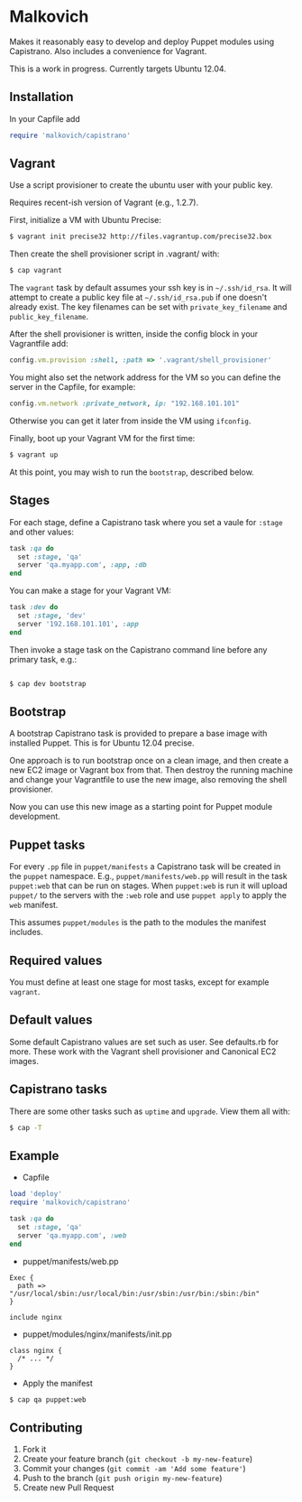 # Malkovich

Makes it reasonably easy to develop and deploy Puppet modules using Capistrano. Also includes a convenience for Vagrant.

This is a work in progress. Currently targets Ubuntu 12.04.

## Installation

In your Capfile add

```rb
require 'malkovich/capistrano'
```

## Vagrant

Use a script provisioner to create the ubuntu user with your public key.

Requires recent-ish version of Vagrant (e.g., 1.2.7).

First, initialize a VM with Ubuntu Precise:

```bash
$ vagrant init precise32 http://files.vagrantup.com/precise32.box
```

Then create the shell provisioner script in .vagrant/ with:

```bash
$ cap vagrant
```

The `vagrant` task by default assumes your ssh key is in `~/.ssh/id_rsa`.  It will attempt to create a public key file at `~/.ssh/id_rsa.pub` if one doesn't already exist. The key filenames can be set with `private_key_filename` and `public_key_filename`.

After the shell provisioner is written, inside the config block in your Vagrantfile add:

```rb
config.vm.provision :shell, :path => '.vagrant/shell_provisioner'
```

You might also set the network address for the VM so you can define the server in the Capfile, for example:

```rb
config.vm.network :private_network, ip: "192.168.101.101"
```

Otherwise you can get it later from inside the VM using `ifconfig`.

Finally, boot up your Vagrant VM for the first time:

```bash
$ vagrant up
```

At this point, you may wish to run the `bootstrap`, described below.

## Stages

For each stage, define a Capistrano task where you set a vaule for `:stage` and other values:

```rb
task :qa do
  set :stage, 'qa'
  server 'qa.myapp.com', :app, :db
end
```

You can make a stage for your Vagrant VM:

```rb
task :dev do
  set :stage, 'dev'
  server '192.168.101.101', :app
end
```

Then invoke a stage task on the Capistrano command line before any primary task, e.g.:

```bash

$ cap dev bootstrap
```

## Bootstrap

A bootstrap Capistrano task is provided to prepare a base image with installed Puppet. This is for Ubuntu 12.04 precise.

One approach is to run bootstrap once on a clean image, and then create a new EC2 image or Vagrant box from that.
Then destroy the running machine and change your Vagrantfile to use the new image, also removing the shell provisioner.

Now you can use this new image as a starting point for Puppet module development.

## Puppet tasks

For every `.pp` file in `puppet/manifests` a Capistrano task will be created in the `puppet` namespace.
E.g., `puppet/manifests/web.pp` will result in the task `puppet:web` that can be run on stages.
When `puppet:web` is run it will upload `puppet/` to the servers with the `:web` role and use `puppet apply` to apply the `web` manifest.

This assumes `puppet/modules` is the path to the modules the manifest includes.

## Required values

You must define at least one stage for most tasks, except for example `vagrant`.

## Default values

Some default Capistrano values are set such as user. See defaults.rb for more.
These work with the Vagrant shell provisioner and Canonical EC2 images.

## Capistrano tasks

There are some other tasks such as `uptime` and `upgrade`. View them all with:

```bash
$ cap -T
```

## Example

* Capfile

```rb
load 'deploy'
require 'malkovich/capistrano'

task :qa do
  set :stage, 'qa'
  server 'qa.myapp.com', :web
end
```

* puppet/manifests/web.pp

```puppet
Exec {
  path => "/usr/local/sbin:/usr/local/bin:/usr/sbin:/usr/bin:/sbin:/bin"
}

include nginx
```

* puppet/modules/nginx/manifests/init.pp

```puppet
class nginx {
  /* ... */
}
```

* Apply the manifest

```bash
$ cap qa puppet:web
```

## Contributing

1. Fork it
2. Create your feature branch (`git checkout -b my-new-feature`)
3. Commit your changes (`git commit -am 'Add some feature'`)
4. Push to the branch (`git push origin my-new-feature`)
5. Create new Pull Request
